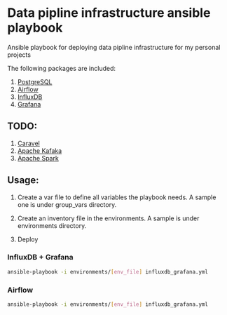 # Data pipline infrastructure ansible playbook

Ansible playbook for deploying data pipline infrastructure for my personal projects

The following packages are included:

1. [PostgreSQL](https://www.postgresql.org/)
2. [Airflow](https://github.com/apache/incubator-airflow)
3. [InfluxDB](https://influxdata.com/)
4. [Grafana](http://grafana.org/)

## TODO:

1. [Caravel](https://github.com/airbnb/caravel)
2. [Apache Kafaka](http://kafka.apache.org/)
3. [Apache Spark](http://spark.apache.org/)

## Usage:

1. Create a var file to define all variables the playbook needs. A sample one is under group_vars directory.

2. Create an inventory file in the environments. A sample is under environments directory.

3. Deploy

### InfluxDB + Grafana


```bash
ansible-playbook -i environments/[env_file] influxdb_grafana.yml
```

### Airflow

```bash
ansible-playbook -i environments/[env_file] influxdb_grafana.yml
```
